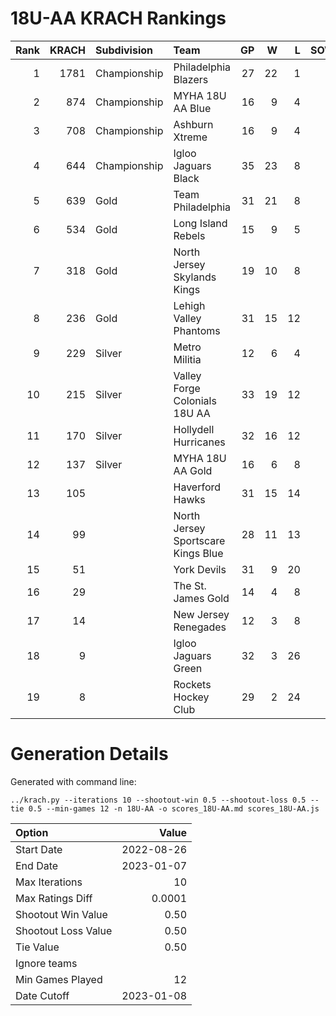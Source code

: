 # 18U-AA KRACH Rankings
Rank|KRACH|Subdivision|Team|GP|W|L|SOW|SOL|T|SoS
---:|---:|:---|:---|---:|---:|---:|---:|---:|---:|---:
1|1781|Championship|Philadelphia Blazers|27|22|1|2|2|0|425
2|874|Championship|MYHA 18U AA Blue|16|9|4|3|0|0|711
3|708|Championship|Ashburn Xtreme|16|9|4|3|0|0|584
4|644|Championship|Igloo Jaguars Black|35|23|8|0|4|0|400
5|639|Gold|Team Philadelphia|31|21|8|2|0|0|424
6|534|Gold|Long Island Rebels|15|9|5|1|0|0|457
7|318|Gold|North Jersey Skylands Kings|19|10|8|0|1|0|484
8|236|Gold|Lehigh Valley Phantoms|31|15|12|1|3|0|330
9|229|Silver|Metro Militia|12|6|4|2|0|0|230
10|215|Silver|Valley Forge Colonials 18U AA|33|19|12|1|1|0|259
11|170|Silver|Hollydell Hurricanes|32|16|12|2|2|0|199
12|137|Silver|MYHA 18U AA Gold|16|6|8|1|1|0|429
13|105||Haverford Hawks|31|15|14|1|1|0|222
14|99||North Jersey Sportscare Kings Blue|28|11|13|2|2|0|226
15|51||York Devils|31|9|20|1|1|0|325
16|29||The St. James Gold|14|4|8|0|2|0|107
17|14||New Jersey Renegades|12|3|8|1|0|0|124
18|9||Igloo Jaguars Green|32|3|26|1|2|0|168
19|8||Rockets Hockey Club|29|2|24|1|2|0|270
# Generation Details

Generated with command line:
```
../krach.py --iterations 10 --shootout-win 0.5 --shootout-loss 0.5 --tie 0.5 --min-games 12 -n 18U-AA -o scores_18U-AA.md scores_18U-AA.js
```

| Option | Value |
| :----- | ----: |
| Start Date | 2022-08-26 |
| End Date | 2023-01-07 |
| Max Iterations | 10 |
| Max Ratings Diff | 0.0001 |
| Shootout Win Value | 0.50 |
| Shootout Loss Value | 0.50 |
| Tie Value | 0.50 |
| Ignore teams |  |
| Min Games Played | 12 |
| Date Cutoff | 2023-01-08 |

